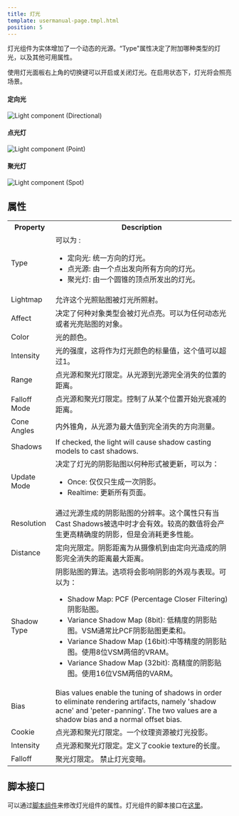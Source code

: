 ```yaml
---
title: 灯光
template: usermanual-page.tmpl.html
position: 5
---
```


灯光组件为实体增加了一个动态的光源。“Type"属性决定了附加哪种类型的灯光，以及其他可用属性。

使用灯光面板右上角的切换键可以开启或关闭灯光。在启用状态下，灯光将会照亮场景。

#### 定向光
![Light component (Directional)][1]
#### 点光灯
![Light component (Point)][2]
#### 聚光灯
![Light component (Spot)][3]

## 属性

<table class="table table-striped">
    <col class="property-name"></col>
    <col class="property-description"></col>
    <tr><th>Property</th><th>Description</th></tr>
    <tr><td>Type</td><td>可以为 :
        <ul>
            <li>定向光: 统一方向的灯光。</li>
            <li>点光源: 由一个点出发向所有方向的灯光。</li>
            <li>聚光灯: 由一个圆锥的顶点所发出的灯光。</li>
        </ul>
    </td></tr>
    <tr><td>Lightmap</td><td>允许这个光照贴图被灯光所照射。</td></tr>
    <tr><td>Affect</td><td>决定了何种对象类型会被灯光点亮。可以为任何动态光或者光亮贴图的对象。</td></tr>
    <tr><td>Color</td><td>光的颜色。</td></tr>
    <tr><td>Intensity</td><td>光的强度，这将作为灯光颜色的标量值，这个值可以超过1。</td></tr>
    <tr><td>Range</td><td>点光源和聚光灯限定。从光源到光源完全消失的位置的距离。</td></tr>
    <tr><td>Falloff Mode</td><td>点光源和聚光灯限定。控制了从某个位置开始光衰减的距离。</td></tr>
    <tr><td>Cone Angles</td><td>内外锥角，从光源为最大值到完全消失的方向测量。</td></tr>
    <tr><td>Shadows</td><td>If checked, the light will cause shadow casting models to cast shadows.</td></tr>
    <tr><td>Update Mode</td><td>决定了灯光的阴影贴图以何种形式被更新，可以为：
        <ul>
            <li>Once: 仅仅只生成一次阴影。</li>
            <li>Realtime: 更新所有页面。</li>
        </ul>
    </td></tr>
    <tr><td>Resolution</td><td>通过光源生成的阴影贴图的分辨率。这个属性只有当Cast Shadows被选中时才会有效。较高的数值将会产生更高精确度的阴影，但是会消耗更多性能。</td></tr>
    <tr><td>Distance</td><td>定向光限定。阴影距离为从摄像机到由定向光造成的阴影完全消失的距离最大距离。</td></tr>
    <tr><td>Shadow Type</td><td>阴影贴图的算法。选项将会影响阴影的外观与表现。可以为：<ul>
            <li>Shadow Map: PCF (Percentage Closer Filtering) 阴影贴图。</li>
            <li>Variance Shadow Map (8bit): 低精度的阴影贴图。VSM通常比PCF阴影贴图更柔和。</li>
            <li>Variance Shadow Map (16bit):中等精度的阴影贴图。使用8位VSM两倍的VRAM。</li>           
            <li>Variance Shadow Map (32bit): 高精度的阴影贴图。使用16位VSM两倍的VARM。</li>
        </ul>
    </td></tr>
    <tr><td>Bias</td><td>Bias values enable the tuning of shadows in order to eliminate rendering artifacts, namely 'shadow acne' and 'peter-panning'. The two values are a shadow bias and a normal offset bias.</td></tr>
    <tr><td>Cookie</td><td>点光源和聚光灯限定。一个纹理资源被灯光投影。</td></tr>
    <tr><td>Intensity</td><td>点光源和聚光灯限定。定义了cookie texture的长度。</td></tr>
    <tr><td>Falloff</td><td>聚光灯限定。 禁止灯光变暗。</td></tr>
</table>

## 脚本接口

可以通过[脚本组件][4]来修改灯光组件的属性。灯光组件的脚本接口在[这里][5]。

[1]: /images/user-manual/scenes/components/component-light-directional.png
[2]: /images/user-manual/scenes/components/component-light-point.png
[3]: /images/user-manual/scenes/components/component-light-spot.png
[4]: /user-manual/packs/components/script
[5]: /engine/api/stable/symbols/pc.LightComponent.html

